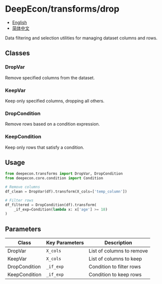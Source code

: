 # DeepEcon/transforms/drop

- [English](README.md)
- [简体中文](README.zh-CN.md)

Data filtering and selection utilities for managing dataset columns and rows.

## Classes

### DropVar
Remove specified columns from the dataset.

### KeepVar
Keep only specified columns, dropping all others.

### DropCondition
Remove rows based on a condition expression.

### KeepCondition
Keep only rows that satisfy a condition.

## Usage

```python
from deepecon.transforms import DropVar, DropCondition
from deepecon.core.condition import Condition

# Remove columns
df_clean = DropVar(df).transform(X_cols=['temp_column'])

# Filter rows
df_filtered = DropCondition(df).transform(
    _if_exp=Condition(lambda x: x['age'] >= 18)
)
```

## Parameters

| Class | Key Parameters | Description |
|-------|----------------|-------------|
| DropVar | `X_cols` | List of columns to remove |
| KeepVar | `X_cols` | List of columns to keep |
| DropCondition | `_if_exp` | Condition to filter rows |
| KeepCondition | `_if_exp` | Condition to keep rows |